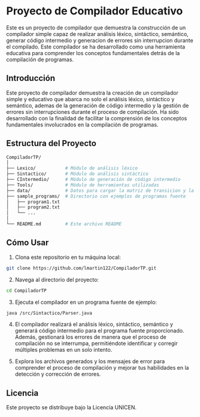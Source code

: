 # Proyecto de Compilador Educativo
Este es un proyecto de compilador que demuestra la construcción de un compilador simple capaz de realizar análisis léxico, sintáctico, semántico, generar código intermedio y generacion de errores sin interrupcion durante el compilado. Este compilador se ha desarrollado como una herramienta educativa para comprender los conceptos fundamentales detrás de la compilación de programas.


## Introducción
Este proyecto de compilador demuestra la creación de un compilador simple y educativo que abarca no solo el análisis léxico, sintáctico y semántico, ademas de la generación de código intermedio y la gestión de errores sin interrupciones durante el proceso de compilación. Ha sido desarrollado con la finalidad de facilitar la comprensión de los conceptos fundamentales involucrados en la compilación de programas.

## Estructura del Proyecto

````bash
CompiladorTP/
│
├── Lexico/           # Módulo de análisis léxico
├── Sintactico/       # Módulo de análisis sintáctico
├── CIntermedio/      # Módulo de generación de código intermedio
├── Tools/            # Módulo de herramientas utilizadas
├── data/             # Datos para cargar la matriz de transicion y la tabla de palabras reservadas
├── sample_programs/  # Directorio con ejemplos de programas fuente
│   ├── program1.txt
│   ├── program2.txt
│   └── ...
│
└── README.md         # Este archivo README
````

## Cómo Usar

1. Clona este repositorio en tu máquina local:

````bash
git clone https://github.com/lmartin122/CompiladorTP.git
````

2. Navega al directorio del proyecto:
````bash
cd CompiladorTP
````

3. Ejecuta el compilador en un programa fuente de ejemplo:
````bash
java /src/Sintactico/Parser.java
````

4. El compilador realizará el análisis léxico, sintáctico, semántico y generará código intermedio para el programa fuente proporcionado. Además, gestionará los errores de manera que el proceso de compilación no se interrumpa, permitiéndote identificar y corregir múltiples problemas en un solo intento.

5. Explora los archivos generados y los mensajes de error para comprender el proceso de compilación y mejorar tus habilidades en la detección y corrección de errores.

## Licencia
Este proyecto se distribuye bajo la Licencia UNICEN.
